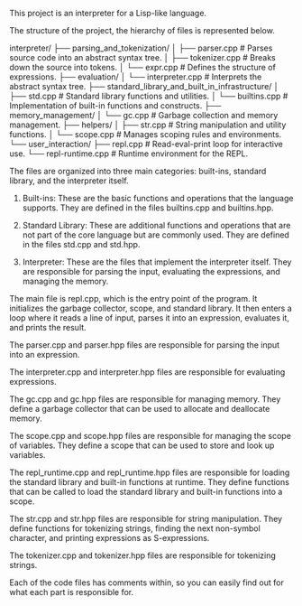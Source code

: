 ﻿This project is an interpreter for a Lisp-like language. 

The structure of the project, the hierarchy of files is represented below.

interpreter/
├── parsing_and_tokenization/
│   ├── parser.cpp        # Parses source code into an abstract syntax tree.
│   ├── tokenizer.cpp     # Breaks down the source into tokens.
│   └── expr.cpp          # Defines the structure of expressions.
├── evaluation/
│   └── interpreter.cpp   # Interprets the abstract syntax tree.
├── standard_library_and_built_in_infrastructure/
│   ├── std.cpp           # Standard library functions and utilities.
│   └── builtins.cpp      # Implementation of built-in functions and constructs.
├── memory_management/
│   └── gc.cpp            # Garbage collection and memory management.
├── helpers/
│   ├── str.cpp           # String manipulation and utility functions.
│   └── scope.cpp         # Manages scoping rules and environments.
└── user_interaction/
    ├── repl.cpp          # Read-eval-print loop for interactive use.
    └── repl-runtime.cpp  # Runtime environment for the REPL.



The files are organized into three main categories: built-ins, standard library, and the interpreter itself. 

1) Built-ins: 
    These are the basic functions and operations that the language supports. 
    They are defined in the files builtins.cpp and builtins.hpp. 

2) Standard Library: 
    These are additional functions and operations that are not part of the core language 
    but are commonly used.
    They are defined in the files std.cpp and std.hpp.

3) Interpreter: These are the files that implement the interpreter itself.
    They are responsible for parsing the input, evaluating the expressions, and managing the memory. 



The main file is repl.cpp, which is the entry point of the program.
It initializes the garbage collector, scope, and standard library.
It then enters a loop where it reads a line of input, 
parses it into an expression, evaluates it, and prints the result.

The parser.cpp and parser.hpp files are responsible for parsing the input into an expression. 

The interpreter.cpp and interpreter.hpp files are responsible for evaluating expressions. 

The gc.cpp and gc.hpp files are responsible for managing memory. 
They define a garbage collector that can be used to allocate and deallocate memory.

The scope.cpp and scope.hpp files are responsible for managing the scope of variables. 
They define a scope that can be used to store and look up variables.

The repl_runtime.cpp and repl_runtime.hpp files are responsible for loading 
the standard library and built-in functions at runtime. 
They define functions that can be called to load the standard library and built-in functions into a scope.

The str.cpp and str.hpp files are responsible for string manipulation. 
They define functions for tokenizing strings, finding the next non-symbol character,
and printing expressions as S-expressions.

The tokenizer.cpp and tokenizer.hpp files are responsible for tokenizing strings. 

Each of the code files has comments within, so you can easily find out for what each part is responsible for.

